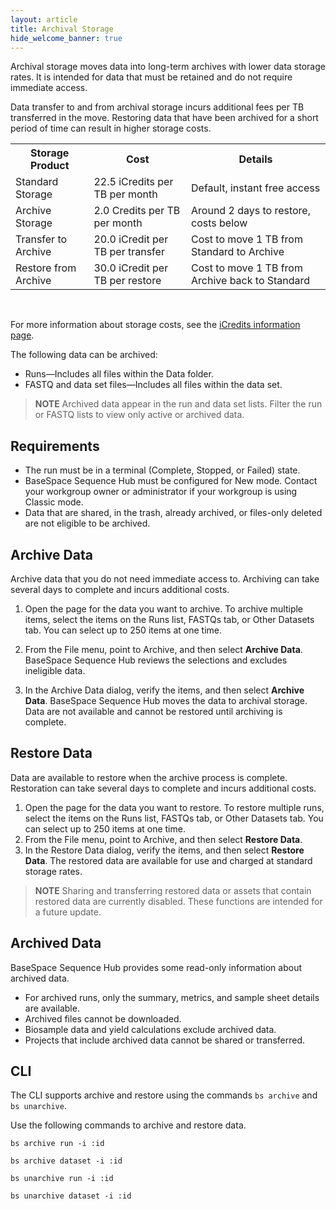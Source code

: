 ```yaml
---
layout: article
title: Archival Storage
hide_welcome_banner: true
---
```


Archival storage moves data into long-term archives with lower data storage rates. It is intended for data that must be retained and do not require immediate access.

Data transfer to and from archival storage incurs additional fees per TB transferred in the move. Restoring data that have been archived for a short period of time can result in higher storage costs. 

<table style="width:100%">
    <tr><th> Storage Product </th><th>Cost</th><th>Details</th></tr>
    <tr><td> Standard Storage </td><td> 22.5 iCredits per TB per month </td><td> Default, instant free access</td></tr>
    <tr><td> Archive Storage </td><td> 2.0 Credits per TB per month </td><td> Around 2 days to restore, costs below</td></tr>
    <tr><td> Transfer to Archive </td><td> 20.0 iCredit per TB per transfer </td><td> Cost to move 1 TB from Standard to Archive</td></tr>
    <tr><td> Restore from Archive </td><td> 30.0 iCredit per TB per restore </td><td> Cost to move 1 TB from Archive back to Standard</td></tr>
</table>
<br>

For more information about storage costs, see the [iCredits information page](https://www.illumina.com/products/by-type/informatics-products/icredits.html).


The following data can be archived:

-	Runs—Includes all files within the Data folder.
-	FASTQ and data set files—Includes all files within the data set.

> **NOTE** Archived data appear in the run and data set lists. Filter the run or FASTQ lists to view only active or archived data.

## Requirements
-	The run must be in a terminal (Complete, Stopped, or Failed) state.
-	BaseSpace Sequence Hub must be configured for New mode. Contact your workgroup owner or administrator if your workgroup is using Classic mode.
-	Data that are shared, in the trash, already archived, or files-only deleted are not eligible to be archived.

## Archive Data
Archive data that you do not need immediate access to. Archiving can take several days to complete and incurs additional costs.

1.	Open the page for the data you want to archive. To archive multiple items, select the items on the Runs list, FASTQs tab, or Other Datasets tab. You can select up to 250 items at one time.
2.	From the File menu, point to Archive, and then select **Archive Data**.
BaseSpace Sequence Hub reviews the selections and excludes ineligible data.

3.	In the Archive Data dialog, verify the items, and then select **Archive Data**.
BaseSpace Sequence Hub moves the data to archival storage. Data are not available and cannot be restored until archiving is complete.

## Restore Data
Data are available to restore when the archive process is complete. Restoration can take several days to complete and incurs additional costs.

1.	Open the page for the data you want to restore. To restore multiple runs, select the items on the Runs list, FASTQs tab, or Other Datasets tab. You can select up to 250 items at one time.
2.	From the File menu, point to Archive, and then select **Restore Data**.
3.	In the Restore Data dialog, verify the items, and then select **Restore Data**.
The restored data are available for use and charged at standard storage rates.

> **NOTE** Sharing and transferring restored data or assets that contain restored data are currently disabled. These functions are intended for a future update.

## Archived Data
BaseSpace Sequence Hub provides some read-only information about archived data.

-	For archived runs, only the summary, metrics, and sample sheet details are available.
-	Archived files cannot be downloaded.
-	Biosample data and yield calculations exclude archived data.
-	Projects that include archived data cannot be shared or transferred.

## CLI
The CLI supports archive and restore using the commands `bs archive` and `bs unarchive`.

Use the following commands to archive and restore data.

    bs archive run -i :id

    bs archive dataset -i :id

    bs unarchive run -i :id

    bs unarchive dataset -i :id
